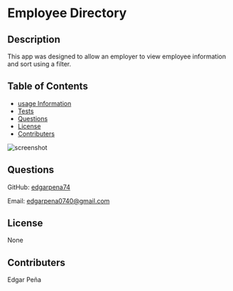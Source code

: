 # Employee Directory

## Description

This app was designed to allow an employer to view employee information and sort using a filter.

## Table of Contents

- [usage Information](#Usage_Information)
- [Tests](#Tests)
- [Questions](#Questions)
- [License](#License)
- [Contributers](#contributers)

![screenshot](./assets/empDirect.png)

## Questions

GitHub: [edgarpena74](https://github.com/edgarpena74)

Email: edgarpena0740@gmail.com

## License

None

## Contributers

Edgar Peña
